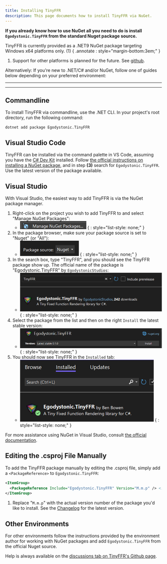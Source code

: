 ```yaml
---
title: Installing TinyFFR
description: This page documents how to install TinyFFR via NuGet.
---
```


__If you already know how to use NuGet all you need to do is install `Egodystonic.TinyFFR` from the standard Nuget package source.__ 

TinyFFR is currently provided as a .NET9 NuGet package targeting Windows x64 platforms only. (1)
{ .annotate : style="margin-bottom:3em;" }

1. Support for other platforms is planned for the future. See [github](https://github.com/Egodystonic/TinyFFR/issues/26).

Alternatively: If you're new to .NET/C# and/or NuGet, follow one of guides below depending on your preferred environment:

----

----

## Commandline

To install TinyFFR via commandline, use the .NET CLI. In your project's root directory, run the following command:

```plaintext
dotnet add package Egodystonic.TinyFFR
```

## Visual Studio Code

TinyFFR can be installed via the command palette in VS Code, assuming you have the [C# Dev Kit](https://marketplace.visualstudio.com/items?itemName=ms-dotnettools.csdevkit) installed. Follow [the official instructions on installing a NuGet package](https://code.visualstudio.com/docs/csharp/package-management), and in step __(3)__ search for `Egodystonic.TinyFFR`. Use the latest version of the package available.

## Visual Studio

With Visual Studio, the easiest way to add TinyFFR is via the NuGet package manager. 

1. Right-click on the project you wish to add TinyFFR to and select "Manage NuGet Packages": 
	- ![Image showing "Manage NuGet Packages"](installing_rclick_nuget.png)
	{ : style="list-style: none;" }
2. In the package browser, make sure your package source is set to "Nuget" (or "All"): 
	- ![Image showing how to set nuget package manager source](installing_nuget_source.png)
	{ : style="list-style: none;" }
3. In the search box, type "TinyFFR", and you should see the TinyFFR package show up. The official name of the package is "Egodystonic.TinyFFR" by `EgodystonicStudios`: 
	- ![Image showing TinyFFR in the nuget package manager browser](installing_package_search.png)
	{ : style="list-style: none;" }
4. Select the package from the list and then on the right `Install` the latest stable version: 
	- ![Image showing the install button for TinyFFR](installing_package_install.png)
	{ : style="list-style: none;" }
5. You should now see TinyFFR in the `Installed` tab: 
	- ![Image showing TinyFFR in the installed tab](installing_installed.png)
	{ : style="list-style: none;" }

For more assistance using NuGet in Visual Studio, consult [the official documentation](https://learn.microsoft.com/en-us/nuget/quickstart/install-and-use-a-package-in-visual-studio).

## Editing the .csproj File Manually

To add the TinyFFR package manually by editing the .csproj file, simply add a `<PackageReference>` to `Egodystonic.TinyFFR`:

```xml
<ItemGroup>
  <PackageReference Include="Egodystonic.TinyFFR" Version="M.m.p" /> <!-- (1)! -->
</ItemGroup>
```

1. Replace "`M.m.p`" with the actual version number of the package you'd like to install. See the [Changelog](/reference/changelog.md) for the latest version.

## Other Environments

For other environments follow the instructions provided by the environment author for working with NuGet packages and add `Egodystonic.TinyFFR` from the official Nuget source.

Help is always available on the [discussions tab on TinyFFR's Github page](https://github.com/Egodystonic/TinyFFR/discussions/categories/help-assistance).

